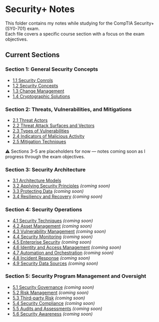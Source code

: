 # Security+ Notes  

This folder contains my notes while studying for the CompTIA Security+ (SY0-701) exam.  
Each file covers a specific course section with a focus on the exam objectives.

## Current Sections
### Section 1: General Security Concepts
- [1.1 Security Conrols](./1.1-security-controls.md)  
- [1.2 Security Concepts](./1.2-security-concepts.md)  
- [1.3 Change Management](./1.3-change-management.md)  
- [1.4 Cryptographic Solutions](./1.4-cryptographic-solutions.md)  

### Section 2: Threats, Vulnerabilities, and Mitigations
- [2.1 Threat Actors](./2.1-threat-actors.md)  
- [2.2 Threat Attack Surfaces and Vectors](./2.2-threat-attack-surfaces-vectors.md)  
- [2.3 Types of Vulnerabilities](./2.3-types-of-vulnerabilities.md)  
- [2.4 Indicators of Malicious Activity](./2.4-indicators-malicious-activity.md)  
- [2.5 Mitigation Techniques](./2.5-mitigation-techniques.md)

⚠️ Sections 3–5 are placeholders for now — notes coming soon as I progress through the exam objectives.

### Section 3: Security Architecture
- [3.1 Architecture Models](./3.1-architecture-models.md)  
- [3.2 Applying Security Principles](./3.2-applying-security-principles.md) *(coming soon)*  
- [3.3 Protecting Data](./3.3-protecting-data.md) *(coming soon)*  
- [3.4 Resiliency and Recovery](./3.4-resiliency-and-recovery.md) *(coming soon)*  

### Section 4: Security Operations
- [4.1 Security Techniques](./4.1-security-techniques.md) *(coming soon)*  
- [4.2 Asset Management](./4.2-asset-management.md) *(coming soon)*  
- [4.3 Vulnerability Management](./4.3-vulnerability-management.md) *(coming soon)*  
- [4.4 Security Monitoring](./4.4-security-monitoring.md) *(coming soon)*  
- [4.5 Enterprise Security](./4.5-enterprise-security.md) *(coming soon)*  
- [4.6 Identity and Access Management](./4.6-identity-and-access-management.md) *(coming soon)*  
- [4.7 Automation and Orchestration](./4.7-automation-and-orchestration.md) *(coming soon)*  
- [4.8 Incident Response](./4.8-incident-response.md) *(coming soon)*  
- [4.9 Security Data Sources](./4.9-security-data-sources.md) *(coming soon)*  

### Section 5: Security Program Management and Oversight
- [5.1 Security Governance](./5.1-security-governance.md) *(coming soon)*  
- [5.2 Risk Management](./5.2-risk-management.md) *(coming soon)*  
- [5.3 Third-party Risk](./5.3-third-party-risk.md) *(coming soon)*  
- [5.4 Security Compliance](./5.4-security-compliance.md) *(coming soon)*  
- [5.5 Audits and Assessments](./5.5-audits-and-assessments.md) *(coming soon)*  
- [5.6 Security Awareness](./5.6-security-awareness.md) *(coming soon)*  
